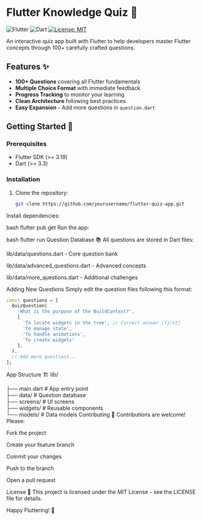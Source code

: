 # Flutter Knowledge Quiz 🚀

![Flutter](https://img.shields.io/badge/Flutter-3.19-blue?logo=flutter)
![Dart](https://img.shields.io/badge/Dart-3.3-blue?logo=dart)
[![License: MIT](https://img.shields.io/badge/License-MIT-yellow.svg)](https://opensource.org/licenses/MIT)

An interactive quiz app built with Flutter to help developers master Flutter concepts through 100+ carefully crafted questions.

## Features ✨

- **100+ Questions** covering all Flutter fundamentals
- **Multiple Choice Format** with immediate feedback
- **Progress Tracking** to monitor your learning
- **Clean Architecture** following best practices
- **Easy Expansion** - Add more questions in `question.dart`

## Getting Started 🏁

### Prerequisites
- Flutter SDK (>= 3.19)
- Dart (>= 3.3)

### Installation
1. Clone the repository:
   ```bash
   git clone https://github.com/yourusername/flutter-quiz-app.git
Install dependencies:

bash
flutter pub get
Run the app:

bash
flutter run
Question Database 📚
All questions are stored in Dart files:

lib/data/questions.dart - Core question bank

lib/data/advanced_questions.dart - Advanced concepts

lib/data/more_questions.dart - Additional challenges

Adding New Questions
Simply edit the question files following this format:


```dart
const questions = [
  QuizQuestion(
    'What is the purpose of the BuildContext?',
    [
      'To locate widgets in the tree', // Correct answer (first)
      'To manage state',
      'To handle animations',
      'To create widgets'
    ],
  ),
  // Add more questions...
];
```
App Structure 🏗️
lib/

├── main.dart          # App entry point\
├── data/              # Question database\
├── screens/           # UI screens\
├── widgets/           # Reusable components\
└── models/            # Data models
Contributing 🤝
Contributions are welcome! Please:

Fork the project

Create your feature branch

Commit your changes

Push to the branch

Open a pull request

License 📄
This project is licensed under the MIT License - see the LICENSE file for details.

Happy Fluttering! 💙

